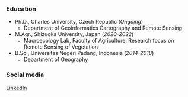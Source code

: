 ### Education

- Ph.D., Charles University, Czech Republic (_Ongoing_)
  - Department of Geoinformatics Cartography and Remote Sensing 
- M.Agr., Shizuoka University, Japan (_2020-2022_)
  - Macroecology Lab, Faculty of Agriculture, Research focus on Remote Sensing of Vegetation
- B.Sc., Universitas Negeri Padang, Indonesia (_2014-2018_)
  - Department of Geography

### Social media
[LinkedIn](https://www.linkedin.com/in/adenan-yandra-nofrizal-b74416166/)
